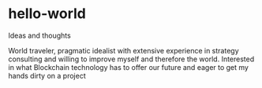 # hello-world
Ideas and thoughts

World traveler, pragmatic idealist with extensive experience in strategy consulting and willing to improve myself and therefore the world.
Interested in what Blockchain technology has to offer our future and eager to get my hands dirty on a project
